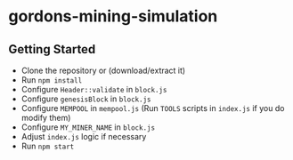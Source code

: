 # gordons-mining-simulation

## Getting Started

- Clone the repository or (download/extract it)
- Run `npm install`
- Configure `Header::validate` in `block.js`
- Configure `genesisBlock` in `block.js`
- Configure `MEMPOOL` in `mempool.js` (Run `TOOLS` scripts in `index.js` if you do modify them)
- Configure `MY_MINER_NAME` in `block.js`
- Adjust `index.js` logic if necessary
- Run `npm start`
